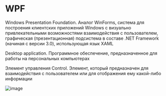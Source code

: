 # WPF

Windows Presentation Foundation. Аналог WinForms, система для построения клиентских приложений Windows с визуально привлекательными возможностями взаимодействия с пользователем, графическая (презентационная) подсистема в составе .NET Framework (начиная с версии 3.0), использующая язык XAML

Desktop application. Программное обеспечение, предназначенное для работы на персональных компьютерах

Элемент управления
Control. Элемент, который предназначен для взаимодействия с пользователем или для отображения ему какой-либо информации




![image](https://user-images.githubusercontent.com/90038602/138072736-ba3b6d2b-1503-4d34-8e70-ebd43b016c21.png)

